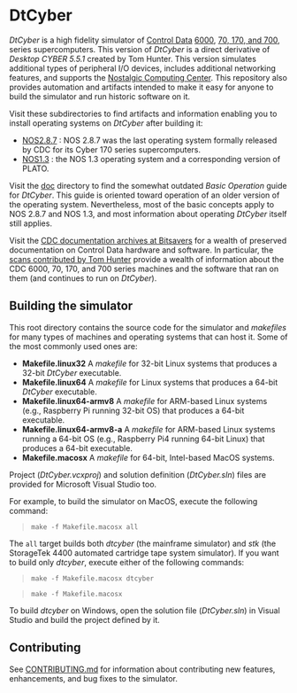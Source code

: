 # DtCyber
*DtCyber* is a high fidelity simulator of
[Control Data](https://en.wikipedia.org/wiki/Control_Data_Corporation)
[6000](https://en.wikipedia.org/wiki/CDC_6000_series),
[70, 170, and 700](https://en.wikipedia.org/wiki/CDC_Cyber#Cyber_70_and_170_series),
series supercomputers. This version of *DtCyber* is a direct derivative of
*Desktop CYBER 5.5.1* created by Tom Hunter. This version simulates additional
types of peripheral I/O devices, includes additional networking features, and
supports the [Nostalgic Computing Center](http://www.nostalgiccomputing.org).
This repository also provides automation and artifacts intended to make it easy for
anyone to build the simulator and run historic software on it.

Visit these subdirectories to find artifacts and information enabling you to install
operating systems on *DtCyber* after building it:

- [NOS2.8.7](NOS2.8.7) : NOS 2.8.7 was the last operating system formally released
by CDC for its Cyber 170 series supercomputers.
- [NOS1.3](NOS1.3) : the NOS 1.3 operating system and a corresponding version of
PLATO.

Visit the [doc](doc) directory to find the somewhat outdated *Basic Operation* guide
for *DtCyber*. This guide is oriented toward operation of an older version of the
operating system. Nevertheless, most of the basic concepts apply to NOS 2.8.7 and
NOS 1.3, and most information about operating *DtCyber* itself still applies.

Visit the [CDC documentation archives at Bitsavers](http://bitsavers.trailing-edge.com/pdf/cdc/)
for a wealth of preserved documentation on Control Data hardware and software. In
particular, the [scans contributed by Tom Hunter](http://bitsavers.trailing-edge.com/pdf/cdc/Tom_Hunter_Scans/)
provide a wealth of information about the CDC 6000, 70, 170, and 700 series machines
and the software that ran on them (and continues to run on *DtCyber*).

## Building the simulator
This root directory contains the source code for the simulator and *makefiles* for
many types of machines and operating systems that can host it. Some of the most
commonly used ones are:

- **Makefile.linux32** A *makefile* for 32-bit Linux systems that produces a 32-bit
    *DtCyber* executable.
- **Makefile.linux64** A *makefile* for Linux systems that produces a 64-bit
    *DtCyber* executable.
- **Makefile.linux64-armv8** A *makefile* for ARM-based Linux systems (e.g.,
    Raspberry Pi running 32-bit OS) that produces a 64-bit executable.
- **Makefile.linux64-armv8-a** A *makefile* for ARM-based Linux systems
    running a 64-bit OS (e.g., Raspberry Pi4 running 64-bit Linux) that produces
    a 64-bit executable.
- **Makefile.macosx** A *makefile* for 64-bit, Intel-based MacOS systems.

Project (*DtCyber.vcxproj*) and solution definition (*DtCyber.sln*) files are
provided for Microsoft Visual Studio too.

For example, to build the simulator on MacOS, execute the following command:

>`make -f Makefile.macosx all`

The `all` target builds both *dtcyber* (the mainframe simulator) and *stk* (the
StorageTek 4400 automated cartridge tape system simulator). If you want to build only *dtcyber*, execute either of the following commands:

> `make -f Makefile.macosx dtcyber`

> `make -f Makefile.macosx`

To build *dtcyber* on Windows, open the solution file (*DtCyber.sln*) in Visual
Studio and build the project defined by it.

## Contributing
See [CONTRIBUTING.md](CONTRIBUTING.md) for information about contributing new
features, enhancements, and bug fixes to the simulator.
